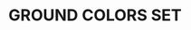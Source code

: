 ---
layout: product
title: "GROUND COLORS SET"
price: "1200" 
desc: "Set uljanih boja"
img_path: "/assets/img/A.MIG-7503.webp"
brand: "AMMO"
available: false
special_offer: false
new: false
soon: false
cat: "030000"
subcat: "00"
subsubcat: "00"
sifra: "A.MIG-7503"
popular: false
spec: false
---